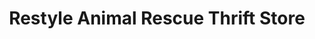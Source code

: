 ---
title: "Restyle Animal Rescue Thrift Store"
url: /boise/restyle-animal-rescue-thrift-store/
shop: charity
---